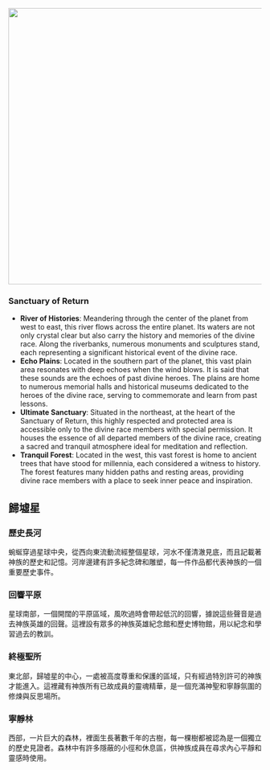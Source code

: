 
<p align="center">
  <img src="https://github.com/BRC1024Rootverse/Rootverse/assets/170728893/b36c0999-f26e-487a-906d-071e5d91feb3" width="550" />

### Sanctuary of Return
- **River of Histories**: Meandering through the center of the planet from west to east, this river flows across the entire planet. Its waters are not only crystal clear but also carry the history and memories of the divine race. Along the riverbanks, numerous monuments and sculptures stand, each representing a significant historical event of the divine race.
- **Echo Plains**: Located in the southern part of the planet, this vast plain area resonates with deep echoes when the wind blows. It is said that these sounds are the echoes of past divine heroes. The plains are home to numerous memorial halls and historical museums dedicated to the heroes of the divine race, serving to commemorate and learn from past lessons.
- **Ultimate Sanctuary**: Situated in the northeast, at the heart of the Sanctuary of Return, this highly respected and protected area is accessible only to the divine race members with special permission. It houses the essence of all departed members of the divine race, creating a sacred and tranquil atmosphere ideal for meditation and reflection.
- **Tranquil Forest**: Located in the west, this vast forest is home to ancient trees that have stood for millennia, each considered a witness to history. The forest features many hidden paths and resting areas, providing divine race members with a place to seek inner peace and inspiration.



## 歸墟星 
### 歷史長河 
蜿蜒穿過星球中央，從西向東流動流經整個星球，河水不僅清澈見底，而且記載著神族的歷史和記憶。河岸邊建有許多紀念碑和雕塑，每一件作品都代表神族的一個重要歷史事件。

### 回響平原 
星球南部，一個開闊的平原區域，風吹過時會帶起低沉的回響，據說這些聲音是過去神族英雄的回聲。這裡設有眾多的神族英雄紀念館和歷史博物館，用以紀念和學習過去的教訓。

### 終極聖所 
東北部，歸墟星的中心，一處被高度尊重和保護的區域，只有經過特別許可的神族才能進入。這裡藏有神族所有已故成員的靈魂精華，是一個充滿神聖和寧靜氛圍的修煉與反思場所。

### 寧靜林 
西部，一片巨大的森林，裡面生長著數千年的古樹，每一棵樹都被認為是一個獨立的歷史見證者。森林中有許多隱蔽的小徑和休息區，供神族成員在尋求內心平靜和靈感時使用。
